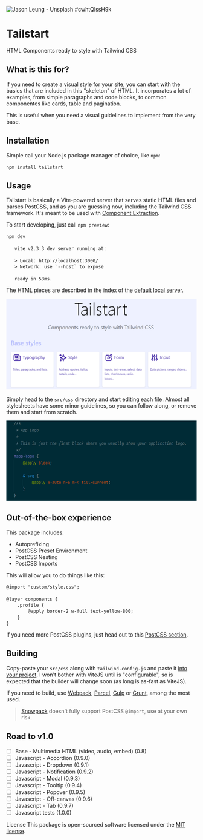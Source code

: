 ![Jason Leung - Unsplash #cwhtQIssH9k](https://images.unsplash.com/photo-1530153872981-9a7666670466?ixid=MnwxMjA3fDB8MHxwaG90by1wYWdlfHx8fGVufDB8fHx8&ixlib=rb-1.2.1&auto=format&fit=crop&w=1280&h=400&q=80)

# Tailstart

HTML Components ready to style with Tailwind CSS

## What is this for?

If you need to create a visual style for your site, you can start with the basics that are included in this "skeleton" of HTML. It incorporates a lot of examples, from simple paragraphs and code blocks, to common componentes like cards, table and pagination.

This is useful when you need a visual guidelines to implement from the very base.

## Installation

Simple call your Node.js package manager of choice, like `npm`:

    npm install tailstart

## Usage

Tailstart is basically a Vite-powered server that serves static HTML files and parses PostCSS, and as you are guessing now, including the Tailwind CSS framework. It's meant to be used with [Component Extraction](https://tailwindcss.com/docs/extracting-components).

To start developing, just call `npm preview`:

    npm dev
    
       vite v2.3.3 dev server running at:
       
       > Local: http://localhost:3000/
       > Network: use `--host` to expose
       
       ready in 58ms.

The HTML pieces are described in the index of the [default local server](http://localhost:3000/).

![img.png](index.png)

Simply head to the `src/css` directory and start editing each file. Almost all stylesheets have some minor guidelines, so you can follow along, or remove them and start from scratch.

![img_1.png](css.png)

## Out-of-the-box experience

This package includes:

- Autoprefixing
- PostCSS Preset Environment
- PostCSS Nesting
- PostCSS Imports

This will allow you to do things like this:

```postcss
@import "custom/style.css";

@layer components {
    .profile {
        @apply border-2 w-full text-yellow-800;
    }
}
```

If you need more PostCSS plugins, just head out to this [PostCSS section](https://www.postcss.parts/).

## Building

Copy-paste your `src/css` along with `tailwind.config.js` and paste it [into your project](https://tailwindcss.com/docs/installation). I won't bother with ViteJS until is "configurable", so is expected that the builder will change soon (as long is as-fast as ViteJS).

If you need to build, use [Webpack](https://webpack.js.org/), [Parcel](https://parceljs.org/), [Gulp](https://gulpjs.com/) or [Grunt](https://gruntjs.com/), among the most used.

> [Snowpack](https://www.snowpack.dev/) doesn't fully support PostCSS `@import`, use at your own risk.

## Road to v1.0

- [ ] Base - Multimedia HTML (video, audio, embed) (0.8)
- [ ] Javascript - Accordion (0.9.0)
- [ ] Javascript - Dropdown (0.9.1)
- [ ] Javascript - Notification (0.9.2)
- [ ] Javascript - Modal (0.9.3)
- [ ] Javascript - Tooltip (0.9.4)
- [ ] Javascript - Popover (0.9.5)
- [ ] Javascript - Off-canvas (0.9.6)
- [ ] Javascript - Tab (0.9.7)
- [ ] Javascript tests (1.0.0)

License
This package is open-sourced software licensed under the [MIT license](LICENSE).